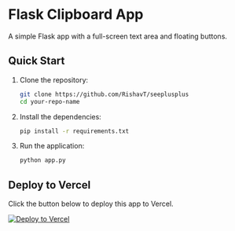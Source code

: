 # Flask Clipboard App

A simple Flask app with a full-screen text area and floating buttons.

## Quick Start

1. Clone the repository:
   ```sh
   git clone https://github.com/RishavT/seeplusplus
   cd your-repo-name
   ```

2. Install the dependencies:
   ```sh
   pip install -r requirements.txt
   ```

3. Run the application:
   ```sh
   python app.py
   ```

## Deploy to Vercel

Click the button below to deploy this app to Vercel.

[![Deploy to Vercel](https://vercel.com/button)](https://vercel.com/import/project?template=https://github.com/RishavT/seeplusplus)
